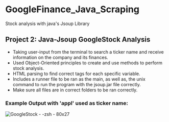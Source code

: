 # GoogleFinance_Java_Scraping
Stock analysis with java's Jsoup Library


## Project 2: Java-Jsoup GoogleStock Analysis
*  Taking user-input from the terminal to search a ticker name and receive information on the company and its finances. 
*  Used Object-Oriented principles to create and use methods to perform stock analysis.
*  HTML parsing to find correct tags for each specific variable.
*  Includes a runner file to be ran as the main, as well as, the unix command to run the program with the jsoup.jar file correctly.
*  Make sure all files are in correct folders to be ran correctly.


### Example Output with 'appl' used as ticker name:
![GoogleStock - -zsh - 80x27](https://user-images.githubusercontent.com/77422313/162590228-dd9b96f2-c51f-4a42-b90b-de19cfd32ca3.jpeg)
